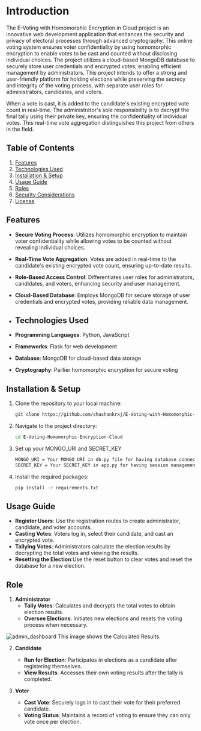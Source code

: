 # Introduction
The E-Voting with Homomorphic Encryption in Cloud project is an innovative web development application that enhances the security and privacy of electoral processes through advanced cryptography. This online voting system ensures voter confidentiality by using homomorphic encryption to enable votes to be cast and counted without disclosing individual choices.  The project utilizes a cloud-based MongoDB database to securely store user credentials and encrypted votes, enabling efficient management by administrators. This project intends to offer a strong and user-friendly platform for holding elections while preserving the secrecy and integrity of the voting process, with separate user roles for administrators, candidates, and voters.

When a vote is cast, it is added to the candidate's existing encrypted vote count in real-time. The administrator's sole responsibility is to decrypt the final tally using their private key, ensuring the confidentiality of individual votes. This real-time vote aggregation distinguishes this project from others in the field.

## Table of Contents

1. [Features](#features)
2. [Technologies Used](#technologies-used)
3. [Installation & Setup](#installation--setup)
4. [Usage Guide](#usage-guide)
5. [Roles](#roles)
6. [Security Considerations](#security-considerations)
7. [License](#license)

## Features

- **Secure Voting Process**: Utilizes homomorphic encryption to maintain voter confidentiality while allowing votes to be counted without revealing individual choices.
- **Real-Time Vote Aggregation**: Votes are added in real-time to the candidate's existing encrypted vote count, ensuring up-to-date results.
- **Role-Based Access Control**: Differentiates user roles for administrators, candidates, and voters, enhancing security and user management.
- **Cloud-Based Database**: Employs MongoDB for secure storage of user credentials and encrypted votes, providing reliable data management.

- ## Technologies Used

- **Programming Languages**: Python, JavaScript
- **Frameworks**: Flask for web development
- **Database**: MongoDB for cloud-based data storage
- **Cryptography**: Paillier homomorphic encryption for secure voting

## Installation & Setup

1. Clone the repository to your local machine:
   ```bash
   git clone https://github.com/shashankrxj/E-Voting-with-Homomorphic-Encryption.git

2. Navigate to the project directory:
   ```bash
   cd E-Voting-Homomorphic-Encryption-Cloud

3. Set up your MONGO_URI and SECRET_KEY
   ```bash
   MONGO_URI = Your MONGO_URI in db.py file for having database connection
   SECRET_KEY = Your SECRET_KEY in app.py for having session management

5. Install the required packages:
   ```bash
   pip install -r requirements.txt

## Usage Guide

- **Register Users**: Use the registration routes to create administrator, candidate, and voter accounts.
- **Casting Votes**: Voters log in, select their candidate, and cast an encrypted vote.
- **Tallying Votes**: Administrators calculate the election results by decrypting the total votes and viewing the results.
- **Resetting the Election**:Use the reset button to clear votes and reset the database for a new election.

## Role

1. **Administrator**
   - **Tally Votes**: Calculates and decrypts the total votes to obtain election results.
   - **Oversee Elections**: Initiates new elections and resets the voting process when necessary.
     
![admin_dashboard](https://github.com/user-attachments/assets/9a047e28-a9b6-401d-bf60-720b0601388a)
     This image shows the Calculated Results.


2. **Candidate**
   - **Run for Election**: Participates in elections as a candidate after registering themselves.
   - **View Results**: Accesses their own voting results after the tally is completed.

3. **Voter**
   - **Cast Vote**: Securely logs in to cast their vote for their preferred candidate.
   - **Voting Status**: Maintains a record of voting to ensure they can only vote once per election.








